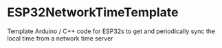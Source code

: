 # ESP32NetworkTimeTemplate
Template Arduino / C++ code for ESP32s to get and periodically sync the local time from a network time server

